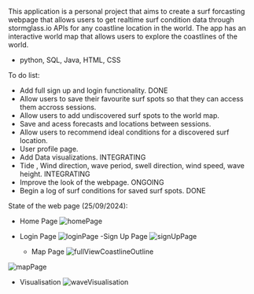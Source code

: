 This application is a personal project that aims to create a surf forcasting webpage that allows users to get realtime surf condition data through stormglass.io APIs for any coastline location in the world. The app has 
an interactive world map that allows users to explore the coastlines of the world. 

- python, SQL, Java, HTML, CSS

To do list:
  - Add full sign up and login functionality. DONE
  - Allow users to save their favourite surf spots so that they can access them accross sessions.
  - Allow users to add undiscovered surf spots to the world map.
  - Save and acess forecasts and locations between sessions.
  - Allow users to recommend ideal conditions for a discovered surf location.
  - User profile page.
  - Add Data visualizations. INTEGRATING
  - Tide , Wind direction, wave period, swell direction, wind speed, wave height. INTEGRATING
  - Improve the look of the webpage. ONGOING
  - Begin a log of surf conditions for saved surf spots. DONE




State of the web page (25/09/2024): 
- Home Page
![homePage](https://github.com/user-attachments/assets/a1b54f00-9180-4762-bfbd-81f8750894f7)
- Login Page
    ![loginPage](https://github.com/user-attachments/assets/b4e31103-c6cd-4787-9ac5-70dddade8e27)
  -Sign Up Page
  ![signUpPage](https://github.com/user-attachments/assets/8afff2c5-3fd2-4c3b-847b-7d2105a1b695)

  - Map Page
    ![fullViewCoastlineOutline](https://github.com/user-attachments/assets/b000e2a4-ee1f-4063-b040-6c592e26d376)

![mapPage](https://github.com/user-attachments/assets/aa4d04a0-baf4-4587-afc5-adcfb7b4ac4f)

- Visualisation 
![waveVisualisation](https://github.com/user-attachments/assets/f32dfd3c-fd41-43b5-ad0c-a009c3c19c58)

  

